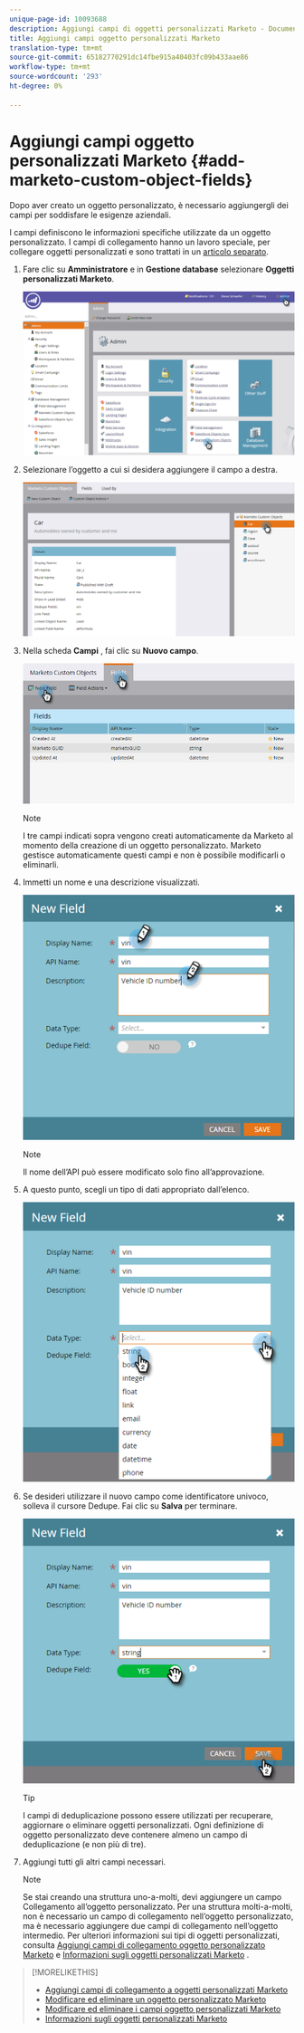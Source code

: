 ```yaml
---
unique-page-id: 10093688
description: Aggiungi campi di oggetti personalizzati Marketo - Documenti Marketo - Documentazione del prodotto
title: Aggiungi campi oggetto personalizzati Marketo
translation-type: tm+mt
source-git-commit: 65182770291dc14fbe915a40403fc09b433aae86
workflow-type: tm+mt
source-wordcount: '293'
ht-degree: 0%

---
```



# Aggiungi campi oggetto personalizzati Marketo {#add-marketo-custom-object-fields}

Dopo aver creato un oggetto personalizzato, è necessario aggiungergli dei campi per soddisfare le esigenze aziendali.

I campi definiscono le informazioni specifiche utilizzate da un oggetto personalizzato. I campi di collegamento hanno un lavoro speciale, per collegare oggetti personalizzati e sono trattati in un [articolo separato](/help/marketo/product-docs/administration/marketo-custom-objects/add-marketo-custom-object-link-fields.md).

1. Fare clic su **Amministratore** e in **Gestione database** selezionare **Oggetti personalizzati Marketo**.

   ![](assets/image2016-1-18-9-3a2-3a6.png)

1. Selezionare l’oggetto a cui si desidera aggiungere il campo a destra.

   ![](assets/image2016-1-18-9-3a5-3a3.png)

1. Nella scheda **Campi** , fai clic su **Nuovo campo**.

   ![](assets/image2015-9-15-16-3a53-3a40.png)

   >[!NOTE]
   >
   >I tre campi indicati sopra vengono creati automaticamente da Marketo al momento della creazione di un oggetto personalizzato. Marketo gestisce automaticamente questi campi e non è possibile modificarli o eliminarli.

1. Immetti un nome e una descrizione visualizzati.

   ![](assets/image2015-10-5-11-3a35-3a48.png)

   >[!NOTE]
   >
   >Il nome dell’API può essere modificato solo fino all’approvazione.

1. A questo punto, scegli un tipo di dati appropriato dall’elenco.

   ![](assets/image2015-10-5-11-3a37-3a24.png)

1. Se desideri utilizzare il nuovo campo come identificatore univoco, solleva il cursore Dedupe. Fai clic su **Salva** per terminare.

   ![](assets/image2015-10-5-11-3a40-3a12.png)

   >[!TIP]
   >
   >I campi di deduplicazione possono essere utilizzati per recuperare, aggiornare o eliminare oggetti personalizzati. Ogni definizione di oggetto personalizzato deve contenere almeno un campo di deduplicazione (e non più di tre).

1. Aggiungi tutti gli altri campi necessari.

   >[!NOTE]
   >
   >Se stai creando una struttura uno-a-molti, devi aggiungere un campo Collegamento all’oggetto personalizzato. Per una struttura molti-a-molti, non è necessario un campo di collegamento nell’oggetto personalizzato, ma è necessario aggiungere due campi di collegamento nell’oggetto intermedio. Per ulteriori informazioni sui tipi di oggetti personalizzati, consulta [Aggiungi campi di collegamento oggetto personalizzato Marketo](/help/marketo/product-docs/administration/marketo-custom-objects/add-marketo-custom-object-fields.md) e [Informazioni sugli oggetti personalizzati Marketo](/help/marketo/product-docs/administration/marketo-custom-objects/understanding-marketo-custom-objects.md) .

>[!MORELIKETHIS]
>
>* [Aggiungi campi di collegamento a oggetti personalizzati Marketo](/help/marketo/product-docs/administration/marketo-custom-objects/add-marketo-custom-object-link-fields.md)
>* [Modificare ed eliminare un oggetto personalizzato Marketo](/help/marketo/product-docs/administration/marketo-custom-objects/edit-and-delete-a-marketo-custom-object.md)
>* [Modificare ed eliminare i campi oggetto personalizzati Marketo](/help/marketo/product-docs/administration/marketo-custom-objects/edit-and-delete-marketo-custom-object-fields.md)
>* [Informazioni sugli oggetti personalizzati Marketo](/help/marketo/product-docs/administration/marketo-custom-objects/understanding-marketo-custom-objects.md)

